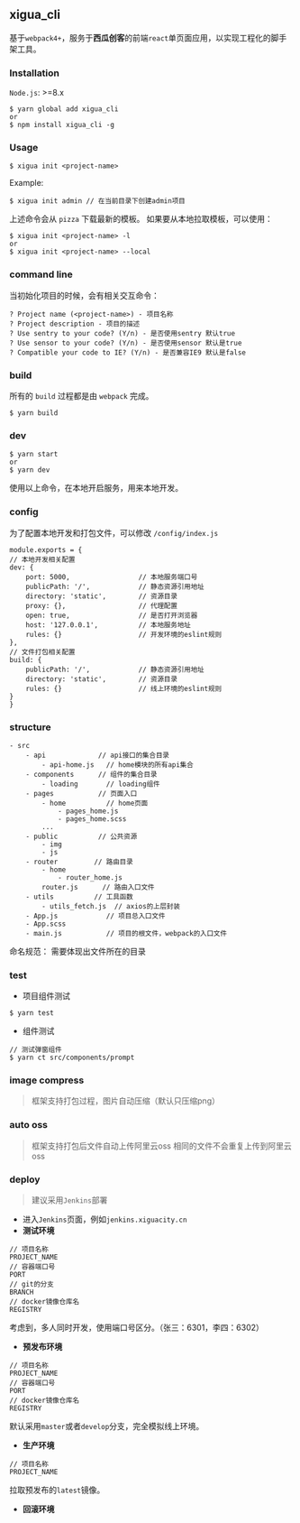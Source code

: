 ## xigua_cli
基于`webpack4+`，服务于**西瓜创客**的前端`react`单页面应用，以实现工程化的脚手架工具。
### Installation
`Node.js`: >=8.x
```
$ yarn global add xigua_cli
or
$ npm install xigua_cli -g
```
### Usage
```
$ xigua init <project-name>
```
Example:
```
$ xigua init admin // 在当前目录下创建admin项目
```
上述命令会从 `pizza` 下载最新的模板。
如果要从本地拉取模板，可以使用：
```
$ xigua init <project-name> -l
or
$ xigua init <project-name> --local
```
### command line
当初始化项目的时候，会有相关交互命令：
```
? Project name (<project-name>) - 项目名称
? Project description - 项目的描述
? Use sentry to your code? (Y/n) - 是否使用sentry 默认true
? Use sensor to your code? (Y/n) - 是否使用sensor 默认是true
? Compatible your code to IE? (Y/n) - 是否兼容IE9 默认是false
```
### build
所有的 `build` 过程都是由 `webpack` 完成。
```
$ yarn build
```
### dev
```
$ yarn start
or
$ yarn dev
```
使用以上命令，在本地开启服务，用来本地开发。
### config
为了配置本地开发和打包文件，可以修改 `/config/index.js`
```
module.exports = {
// 本地开发相关配置
dev: {
    port: 5000,                 // 本地服务端口号
    publicPath: '/',            // 静态资源引用地址
    directory: 'static',        // 资源目录
    proxy: {},                  // 代理配置
    open: true,                 // 是否打开浏览器
    host: '127.0.0.1',          // 本地服务地址
    rules: {}                   // 开发环境的eslint规则                                                
},
// 文件打包相关配置
build: {
    publicPath: '/',            // 静态资源引用地址
    directory: 'static',        // 资源目录
    rules: {}                   // 线上环境的eslint规则
}
}
```
### structure
```
- src
    - api             // api接口的集合目录
        - api-home.js   // home模块的所有api集合
    - components      // 组件的集合目录
        - loading       // loading组件
    - pages           // 页面入口
        - home          // home页面
            - pages_home.js
            - pages_home.scss
        ...
    - public          // 公共资源
        - img
        - js
    - router         // 路由目录
        - home
            - router_home.js
        router.js      // 路由入口文件
    - utils          // 工具函数
        - utils_fetch.js  // axios的上层封装
    - App.js            // 项目总入口文件
    - App.scss
    - main.js           // 项目的根文件，webpack的入口文件
```
命名规范： 需要体现出文件所在的目录

### test
- 项目组件测试
```
$ yarn test
```
- 组件测试
```
// 测试弹窗组件
$ yarn ct src/components/prompt
```

### image compress
> 框架支持打包过程，图片自动压缩（默认只压缩png）

### auto oss
> 框架支持打包后文件自动上传阿里云oss
> 相同的文件不会重复上传到阿里云oss
### deploy
> 建议采用`Jenkins`部署
- 进入`Jenkins`页面，例如`jenkins.xiguacity.cn`
- **测试环境**
```
// 项目名称
PROJECT_NAME
// 容器端口号
PORT
// git的分支
BRANCH
// docker镜像仓库名
REGISTRY
```
考虑到，多人同时开发，使用端口号区分。（张三：6301，李四：6302）
- **预发布环境**
```
// 项目名称
PROJECT_NAME
// 容器端口号
PORT
// docker镜像仓库名
REGISTRY
```
默认采用`master`或者`develop`分支，完全模拟线上环境。
- **生产环境**
```
// 项目名称
PROJECT_NAME
```
拉取预发布的`latest`镜像。
- **回滚环境**

